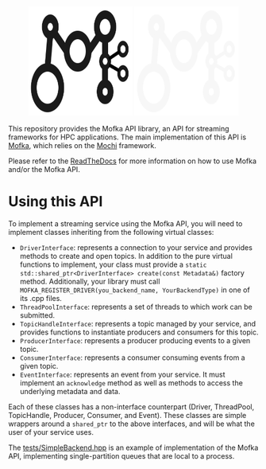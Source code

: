 <p align="center">
<img src="img/MofkaLogo-light.svg#gh-light-mode-only" height="220" width="210" />
<img src="img/MofkaLogo-dark.svg#gh-dark-mode-only" height="220" width="210" />
</p>

This repository provides the Mofka API library, an API for streaming frameworks for HPC
applications. The main implementation of this API is [Mofka](https://mofka.readthedocs.io/en/latest/),
which relies on the [Mochi](https://wordpress.cels.anl.gov/mochi/) framework.

Please refer to the [ReadTheDocs](https://mofka.readthedocs.io/) for more information on
how to use Mofka and/or the Mofka API.

Using this API
==============

To implement a streaming service using the Mofka API, you will need to implement classes
inheriting from the following virtual classes:

- `DriverInterface`: represents a connection to your service and provides methods to create and
  open topics. In addition to the pure virtual functions to implement, your class must provide a
  `static std::shared_ptr<DriverInterface> create(const Metadata&)` factory method. Additionally,
  your library must call `MOFKA_REGISTER_DRIVER(you_backend_name, YourBackendType)` in one of its
  .cpp files.
- `ThreadPoolInterface`: represents a set of threads to which work can be submitted.
- `TopicHandleInterface`: represents a topic managed by your service, and provides functions
  to instantiate producers and consumers for this topic.
- `ProducerInterface`: represents a producer producing events to a given topic.
- `ConsumerInterface`: represents a consumer consuming events from a given topic.
- `EventInterface`: represents an event from your service. It must implement an `acknowledge` method
  as well as methods to access the underlying metadata and data.

Each of these classes has a non-interface counterpart (Driver, ThreadPool, TopicHandle, Producer,
Consumer, and Event). These classes are simple wrappers around a `shared_ptr` to the above
interfaces, and will be what the user of your service uses.

The [tests/SimpleBackend.hpp](tests/SimpleBackend.hpp) is an example of implementation of the
Mofka API, implementing single-partition queues that are local to a process.
